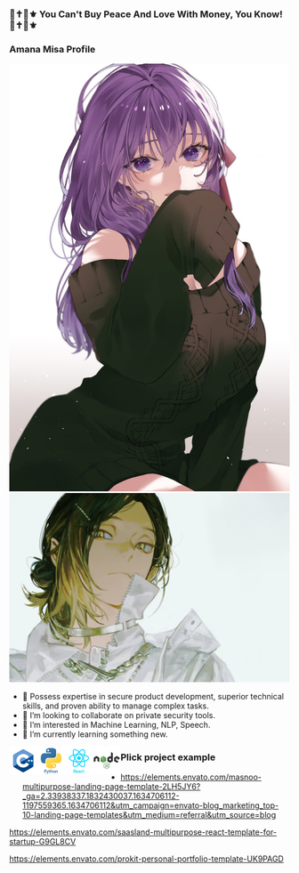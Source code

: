 ### 💞✝️👠⚜️ You Can't Buy Peace And Love With Money, You Know! 💞✝️👠⚜️ 


### Amana Misa Profile ###

<p align="center">
  <img src="./photos/sakura.jpg" />
  <img src="./photos/banner.jpg" />
</p>


- 🔭 Possess expertise in secure product development, superior technical
  skills, and proven ability to manage complex tasks.
- 👯 I’m looking to collaborate on private security tools.
- 👀 I’m interested in Machine Learning, NLP, Speech.
- 🌱 I’m currently learning something new.


<p align="center">
  <img align="left" alt="C" width="50px" src="./photos/cplus.png" />
  <img align="left" alt="C" width="50px" src="./photos/python.png" />
  <img align="left" alt="C" width="50px" src="./photos/react.png" />
  <img align="left" alt="C" width="50px" src="./photos/node.png" />
</p>



###   Plick project example

* https://elements.envato.com/masnoo-multipurpose-landing-page-template-2LH5JY6?_ga=2.33938337.1832430037.1634706112-1197559365.1634706112&utm_campaign=envato-blog_marketing_top-10-landing-page-templates&utm_medium=referral&utm_source=blog

https://elements.envato.com/saasland-multipurpose-react-template-for-startup-G9GL8CV

https://elements.envato.com/prokit-personal-portfolio-template-UK9PAGD
